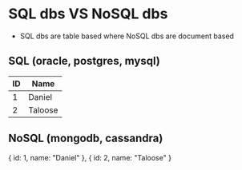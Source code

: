 # SQL dbs VS NoSQL dbs
- SQL dbs are table based where NoSQL dbs are document based

## SQL (oracle, postgres, mysql)
| ID | Name    |
|----|---------|
| 1  | Daniel  |
| 2  | Taloose |

## NoSQL (mongodb, cassandra)
{ id: 1, name: "Daniel" },
{ id: 2, name: "Taloose" }
